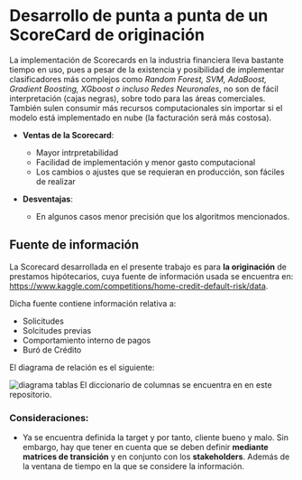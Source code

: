 # Desarrollo de punta a punta de un ScoreCard de originación
La implementación de Scorecards en la industria financiera lleva bastante tiempo en uso, pues a pesar de la existencia y posibilidad de implementar clasificadores más complejos como *Random Forest, SVM, AdaBoost, Gradient Boosting, XGboost o incluso Redes Neuronales*, no son de fácil interpretación (cajas negras), sobre todo para las áreas comerciales. También sulen consumir más recursos computacionales sin importar si el modelo está implementado en nube (la facturación será más costosa).
* **Ventas de la Scorecard**:
    * Mayor intrpretabilidad
    * Facilidad de implementación y menor gasto computacional
    * Los cambios o ajustes que se requieran en producción, son fáciles de realizar
   
* **Desventajas**:
    * En algunos casos menor precisión que los algoritmos mencionados.
 
## Fuente de información

 La Scorecard desarrollada en el presente trabajo es para **la originación** de prestamos hipótecarios, cuya fuente de información usada se encuentra en: https://www.kaggle.com/competitions/home-credit-default-risk/data.

Dicha fuente contiene información relativa a:
* Solicitudes
* Solcitudes previas
* Comportamiento interno de pagos
* Buró de Crédito
  
El diagrama de relación es el siguiente:

![diagrama tablas](https://github.com/angujoma/ScoreCard-Project/assets/141785336/7a08cff0-3d8a-487a-970c-3b3bec8382b6)
El diccionario de columnas se encuentra en en este repositorio. 

### Consideraciones:
* Ya se encuentra definida la target y por tanto, cliente bueno y malo. Sin embargo, hay que tener en cuenta que se deben definir **mediante matrices de transición** y en conjunto con los **stakeholders**. Además de la ventana de tiempo en la que se considere la información.


